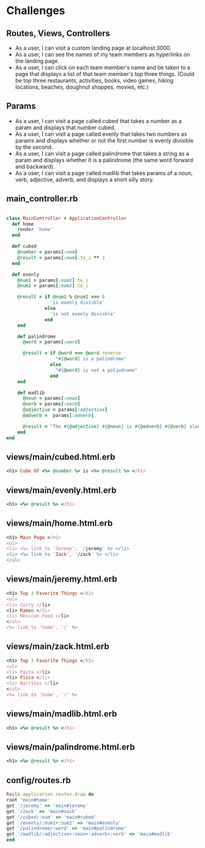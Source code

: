 # Challenges
## Routes, Views, Controllers

* As a user, I can visit a custom landing page at localhost:3000.
* As a user, I can see the names of my team members as hyperlinks on the landing page.
* As a user, I can click on each team member's name and be taken to a page that displays a list of that team member's top three things. (Could be top three restaurants, activities, books, video games, hiking locations, beaches, doughnut shoppes, movies, etc.)

## Params

* As a user, I can visit a page called cubed that takes a number as a param and displays that number cubed.
* As a user, I can visit a page called evenly that takes two numbers as params and displays whether or not the first number is evenly divisible by the second.
* As a user, I can visit a page called palindrome that takes a string as a param and displays whether it is a palindrome (the same word forward and backward).
* As a user, I can visit a page called madlib that takes params of a noun, verb, adjective, adverb, and displays a short silly story.

## main_controller.rb

```ruby

class MainController < ApplicationController
  def home
    render 'home'
  end

  def cubed
    @number = params[:num]
    @result = params[:num].to_i ** 3
  end

  def evenly
    @num1 = params[:num1].to_i 
    @num2 = params[:num2].to_i

    @result = if @num1 % @num2 === 0
                'is evenly divisble'
              else 
                'is not evenly divisble'
              end
    end

    def palindrome
      @word = params[:word]

      @result = if @word === @word.reverse
                  "#{@word} is a palindrome"
                else 
                  "#{@word} is not a palindrome"
                end
    end

    def madlib
      @noun = params[:noun]
      @verb = params[:verb]
      @adjective = params[:adjective]
      @adverb =  params[:adverb]

      @result = "The #{@adjective} #{@noun} is #{@adverb} #{@verb} along the golf course."
    end
end
```

## views/main/cubed.html.erb
```ruby
<h1> Cube Of <%= @number %> is <%= @result %> </h1> 
```

## views/main/evenly.html.erb
```ruby
<h1> <%= @result %> </h1>
```

## views/main/home.html.erb
```ruby
<h1> Main Page </h1>
<ul> 
<li> <%= link_to 'Jeremy', '/jeremy' %> </li>
<li> <%= link_to 'Zack', '/zack' %> </li>
</ul>
```

## views/main/jeremy.html.erb
```ruby
<h1> Top 3 Favorite Things </h1>
<ul> 
<li> Curry </li>
<li> Ramen </li>
<li> Mexican Food </li>
</ul>
<%= link_to 'home', '/' %> 
```

## views/main/zack.html.erb
```ruby
<h1> Top 3 Favorite Things </h1>
<ul> 
<li> Pasta </li>
<li> Pizza </li>
<li> Burritos </li>
</ul>
<%= link_to 'home', '/' %> 
```
## views/main/madlib.html.erb
```ruby
<h1> <%= @result %> </h1> 
```
## views/main/palindrome.html.erb
```ruby
<h1> <%= @result %> </h1>
```
## config/routes.rb
```ruby
Rails.application.routes.draw do
root 'main#home'
get '/jeremy' => 'main#jeremy'
get '/zack' => 'main#zack'
get '/cubed/:num' => 'main#cubed'
get '/evenly/:num1+:num2' => 'main#evenly'
get '/palindrome/:word' => 'main#palindrome'
get '/madlib/:adjective+:noun+:adverb+:verb' => 'main#madlib'
end
```
